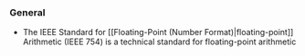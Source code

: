 ### General
-  The IEEE Standard for [[Floating-Point (Number Format)|floating-point]] Arithmetic (IEEE 754) is a technical standard for floating-point arithmetic